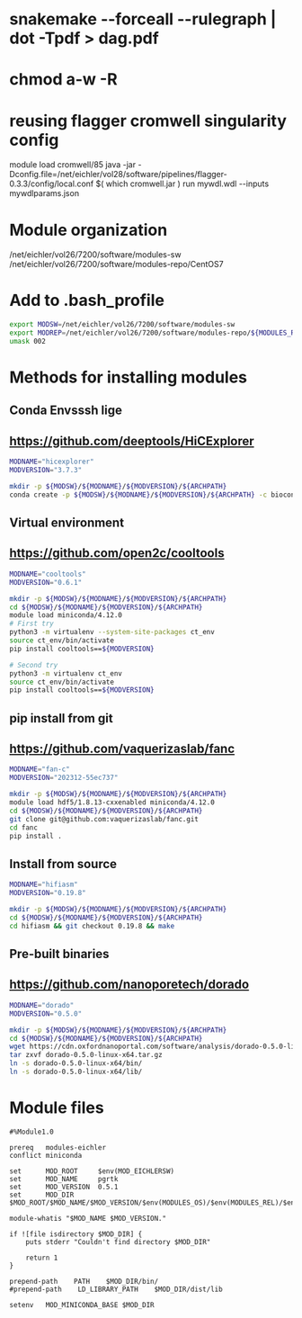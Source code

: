 # snakemake --forceall --rulegraph | dot -Tpdf > dag.pdf
#  chmod a-w -R


# reusing flagger cromwell singularity config
module load cromwell/85
java -jar -Dconfig.file=/net/eichler/vol28/software/pipelines/flagger-0.3.3/config/local.conf  $( which cromwell.jar ) run mywdl.wdl --inputs mywdlparams.json


# Module organization
 /net/eichler/vol26/7200/software/modules-sw
 /net/eichler/vol26/7200/software/modules-repo/CentOS7

# Add to .bash_profile
```bash
export MODSW=/net/eichler/vol26/7200/software/modules-sw
export MODREP=/net/eichler/vol26/7200/software/modules-repo/${MODULES_REL}
umask 002
```

# Methods for installing modules
## Conda Envsssh lige
## https://github.com/deeptools/HiCExplorer
```bash
MODNAME="hicexplorer"
MODVERSION="3.7.3"

mkdir -p ${MODSW}/${MODNAME}/${MODVERSION}/${ARCHPATH}
conda create -p ${MODSW}/${MODNAME}/${MODVERSION}/${ARCHPATH} -c bioconda -c conda-forge hicexplorer
```


## Virtual environment
## https://github.com/open2c/cooltools
```bash
MODNAME="cooltools"
MODVERSION="0.6.1"

mkdir -p ${MODSW}/${MODNAME}/${MODVERSION}/${ARCHPATH}
cd ${MODSW}/${MODNAME}/${MODVERSION}/${ARCHPATH}
module load miniconda/4.12.0
# First try
python3 -m virtualenv --system-site-packages ct_env
source ct_env/bin/activate
pip install cooltools==${MODVERSION}

# Second try
python3 -m virtualenv ct_env
source ct_env/bin/activate
pip install cooltools==${MODVERSION}
```


## pip install from git
## https://github.com/vaquerizaslab/fanc
```bash
MODNAME="fan-c"
MODVERSION="202312-55ec737"

mkdir -p ${MODSW}/${MODNAME}/${MODVERSION}/${ARCHPATH}
module load hdf5/1.8.13-cxxenabled miniconda/4.12.0
cd ${MODSW}/${MODNAME}/${MODVERSION}/${ARCHPATH}
git clone git@github.com:vaquerizaslab/fanc.git
cd fanc
pip install .
```

## Install from source
```bash
MODNAME="hifiasm"
MODVERSION="0.19.8"

mkdir -p ${MODSW}/${MODNAME}/${MODVERSION}/${ARCHPATH}
cd ${MODSW}/${MODNAME}/${MODVERSION}/${ARCHPATH}
cd hifiasm && git checkout 0.19.8 && make
```


## Pre-built binaries
## https://github.com/nanoporetech/dorado
```bash
MODNAME="dorado"
MODVERSION="0.5.0"

mkdir -p ${MODSW}/${MODNAME}/${MODVERSION}/${ARCHPATH}
cd ${MODSW}/${MODNAME}/${MODVERSION}/${ARCHPATH}
wget https://cdn.oxfordnanoportal.com/software/analysis/dorado-0.5.0-linux-x64.tar.gz
tar zxvf dorado-0.5.0-linux-x64.tar.gz
ln -s dorado-0.5.0-linux-x64/bin/
ln -s dorado-0.5.0-linux-x64/lib/
```


# Module files
```
#%Module1.0

prereq   modules-eichler
conflict miniconda

set      MOD_ROOT     $env(MOD_EICHLERSW)
set      MOD_NAME     pgrtk
set      MOD_VERSION  0.5.1
set      MOD_DIR      $MOD_ROOT/$MOD_NAME/$MOD_VERSION/$env(MODULES_OS)/$env(MODULES_REL)/$env(MODULES_MACH)

module-whatis "$MOD_NAME $MOD_VERSION."

if ![file isdirectory $MOD_DIR] {
    puts stderr "Couldn't find directory $MOD_DIR"
    
    return 1
}

prepend-path    PATH    $MOD_DIR/bin/
#prepend-path    LD_LIBRARY_PATH    $MOD_DIR/dist/lib

setenv   MOD_MINICONDA_BASE $MOD_DIR
```
